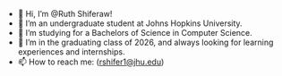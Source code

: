 - 👋 Hi, I’m @Ruth Shiferaw!
- 👀 I’m an undergraduate student at Johns Hopkins University.
- 🌱 I’m studying for a Bachelors of Science in Computer Science.
- 💞️ I’m in the graduating class of 2026, and always looking for learning experiences and internships.
- 📫 How to reach me: (rshifer1@jhu.edu)

<!---
ruth-shiferaw/ruth-shiferaw is a ✨ special ✨ repository because its `README.md` (this file) appears on your GitHub profile.
You can click the Preview link to take a look at your changes.
--->
